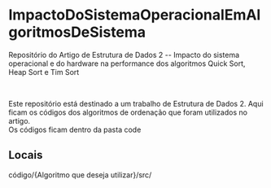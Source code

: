 # ImpactoDoSistemaOperacionalEmAlgoritmosDeSistema
Repositório do Artigo de Estrutura de Dados 2 -- Impacto do sistema operacional e do hardware na performance dos algoritmos Quick Sort, Heap Sort e Tim Sort


<br>
<p>
  Este repositório está destinado a um trabalho de Estrutura de Dados 2. Aqui ficam os códigos dos algoritmos de ordenação que foram utilizados no artigo.<br>
  Os códigos ficam dentro da pasta code
</p>

<h2>Locais</h2>
código/{Algoritmo que deseja utilizar}/src/
